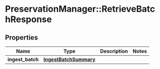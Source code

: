 # PreservationManager::RetrieveBatchResponse

## Properties
Name | Type | Description | Notes
------------ | ------------- | ------------- | -------------
**ingest_batch** | [**IngestBatchSummary**](IngestBatchSummary.md) |  | 

